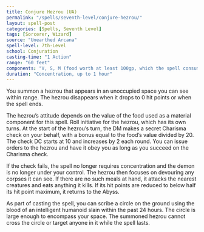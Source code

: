 ```yaml
---
title: Conjure Hezrou (UA)
permalink: "/spells/seventh-level/conjure-hezrou/"
layout: spell-post
categories: [Spells, Seventh Level]
tags: [Sorcerer, Wizard]
source: "Unearthed Arcana"
spell-level: 7th-Level
school: Conjuration
casting-time: "1 Action"
range: "60 feet"
components: "V, S, M (food worth at least 100gp, which the spell consumes)"
duration: "Concentration, up to 1 hour"
---
```


You summon a hezrou that appears in an unoccupied space you can see within range. The hezrou disappears when it drops to 0 hit points or when the spell ends.

The hezrou’s attitude depends on the value of the food used as a material component for this spell. Roll initiative for the hezrou, which has its own turns. At the start of the hezrou’s turn, the DM makes a secret Charisma check on your behalf, with a bonus equal to the food’s value divided by 20. The check DC starts at 10 and increases by 2 each round. You can issue orders to the hezrou and have it obey you as long as you succeed on the Charisma check.

If the check fails, the spell no longer requires concentration and the demon is no longer under your control. The hezrou then focuses on devouring any corpses it can see. If there are no such meals at hand, it attacks the nearest creatures and eats anything it kills. If its hit points are reduced to below half its hit point maximum, it returns to the Abyss.

As part of casting the spell, you can scribe a circle on the ground using the blood of an intelligent humanoid slain within the past 24 hours. The circle is large enough to encompass your space. The summoned hezrou cannot cross the circle or target anyone in it while the spell lasts.